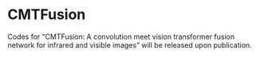 # CMTFusion
Codes for “CMTFusion: A convolution meet vision transformer fusion network for infrared and visible images” will be released upon publication.
